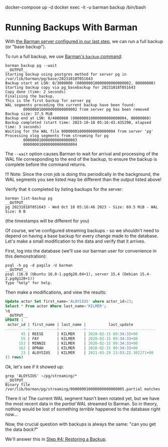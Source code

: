 docker-compose up -d
docker exec -it -u barman backup /bin/bash

# Running Backups With Barman

With [the Barman server configured in our last step](step02-backup-setup), we can run a full backup (or "base backup").

To run a full backup, we use [Barman's `backup` command](http://docs.pgbarman.org/release/2.12/#backup):

```shell
barman backup pg --wait
__OUTPUT__
Starting backup using postgres method for server pg in /var/lib/barman/pg/base/20231018T051643
Backup start at LSN: 0/3000000 (000000010000000000000002, 00000000)
Starting backup copy via pg_basebackup for 20231018T051643
Copy done (time: 2 seconds)
Finalising the backup.
This is the first backup for server pg
WAL segments preceding the current backup have been found:
        000000010000000000000002 from server pg has been removed
Backup size: 37.5 MiB
Backup end at LSN: 0/4000060 (000000010000000000000004, 00000060)
Backup completed (start time: 2023-10-18 05:16:43.435290, elapsed time: 3 seconds)
Waiting for the WAL file 000000010000000000000004 from server 'pg'
Processing xlog segments from streaming for pg
        000000010000000000000003
        000000010000000000000004
```

The `--wait` option causes Barman to wait for arrival and processing of the WAL file corresponding to the end of the backup, to ensure the backup is complete before the command returns. 

!!! Note: 
    Since the cron job is doing this periodically in the background, the WAL segments you see listed may be different than the output listed above!

Verify that it completed by listing backups for the server:

```shell
barman list-backup pg
__OUTPUT__
pg 20231018T051643 - Wed Oct 18 05:16:46 2023 - Size: 69.5 MiB - WAL Size: 0 B
```
(the timestamps will be different for you)

Of course, we've configured streaming backups - so we shouldn't need to depend on having a base backup for every change made to the database. Let's make a small modification to the data and verify that it arrives. 

First, log into the database (we'll use our barman user for convenience in this demonstration):

```shell
psql -h pg -d pagila -U barman
__OUTPUT__
psql (16.0 (Ubuntu 16.0-1.pgdg20.04+1), server 15.4 (Debian 15.4-2.pgdg120+1))
Type "help" for help.
```

Then make a modifications, and view the results:

```sql
Update actor Set first_name='ALOYSIUS' where actor_id=23;
Select * From actor Where last_name='KILMER';
\q
__OUTPUT__
UPDATE 1
 actor_id | first_name | last_name |          last_update          
----------+------------+-----------+-------------------------------
       45 | REESE      | KILMER    | 2020-02-15 09:34:33+00
       55 | FAY        | KILMER    | 2020-02-15 09:34:33+00
      153 | MINNIE     | KILMER    | 2020-02-15 09:34:33+00
      162 | OPRAH      | KILMER    | 2020-02-15 09:34:33+00
       23 | ALOYSIUS   | KILMER    | 2021-03-29 23:53:22.302271+00
(5 rows)
```

Ok, let's see if it showed up:

```shell
grep 'ALOYSIUS' ~/pg/streaming/*
__OUTPUT__
Binary file /var/lib/barman/pg/streaming/000000010000000000000005.partial matches
```

There it is! The current WAL segment hasn't been rotated yet, but we have the most recent data in the *partial* WAL streamed to Barman. So in theory, nothing would be lost of something *terrible* happened to the database right now... 

Now, the crucial question with backups is always the same: "can you get the data *back?*"

We'll answer this in [Step #4: Restoring a Backup](step04-restore).
